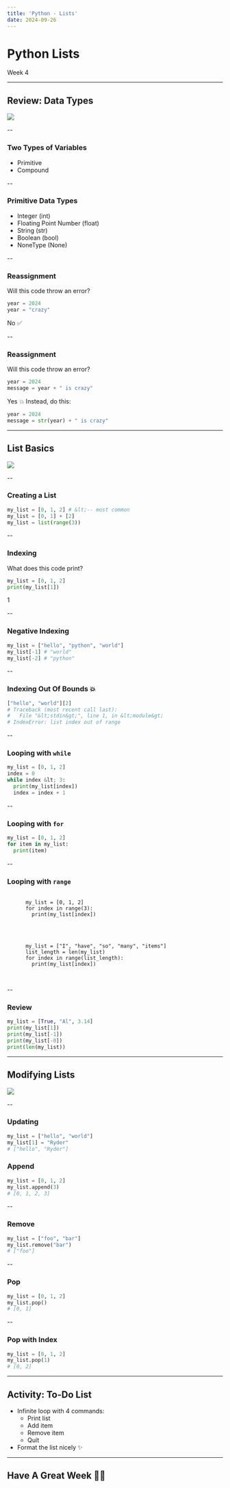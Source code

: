 ```yaml
---
title: 'Python - Lists'
date: 2024-09-26
---
```


# Python Lists <!-- .element: class="r-fit-text" -->

Week 4

---

## Review: Data Types

![](https://i.giphy.com/l0JMrPWRQkTeg3jjO.webp) <!-- .element: style="height:400px" -->

--

### Two Types of Variables

- Primitive <!-- .element: class="fragment" -->
- Compound <!-- .element: class="fragment" -->

--

### Primitive Data Types

- Integer (int) <!-- .element: class="fragment" -->
- Floating Point Number (float) <!-- .element: class="fragment" -->
- String (str) <!-- .element: class="fragment" -->
- Boolean (bool) <!-- .element: class="fragment" -->
- NoneType (None) <!-- .element: class="fragment" -->

--

### Reassignment

Will this code throw an error?

```py
year = 2024
year = "crazy"
```

No ✅
<!-- .element: class="fragment" -->

--

### Reassignment

Will this code throw an error?

```py
year = 2024
message = year + " is crazy"
```

Yes 💥 Instead, do this:
<!-- .element: class="fragment" -->

```py
year = 2024
message = str(year) + " is crazy"
```

---

## List Basics

![](https://media3.giphy.com/media/v1.Y2lkPTc5MGI3NjExemtuZGd0bmN6eWltM25sZW15dmo1b2swc3hpbnphaXQ0cTJ0aXJmZiZlcD12MV9pbnRlcm5hbF9naWZfYnlfaWQmY3Q9Zw/0QshCl75doGqEHV3jb/giphy.webp) <!-- .element: style="height:400px" -->

--

### Creating a List

```py
my_list = [0, 1, 2] # &lt;-- most common
my_list = [0, 1] + [2]
my_list = list(range(3))
```

--

### Indexing

What does this code print?

```py
my_list = [0, 1, 2]
print(my_list[1])
```

1
<!-- .element: class="fragment" -->

--

### Negative Indexing

```py
my_list = ["hello", "python", "world"]
my_list[-1] # "world"
my_list[-2] # "python"
```

--

### Indexing Out Of Bounds 💥

```py
["hello", "world"][2]
# Traceback (most recent call last):
#   File "&lt;stdin&gt;", line 1, in &lt;module&gt;
# IndexError: list index out of range
```

--

### Looping with `while`

```py
my_list = [0, 1, 2]
index = 0
while index &lt; 3:
  print(my_list[index])
  index = index + 1
```

--

### Looping with `for`

```py
my_list = [0, 1, 2]
for item in my_list:
  print(item)
```

--

### Looping with `range`

<div class="r-stack">
  <pre class="current-visible">
    <code data-trim data-noescape class="language-python">
      my_list = [0, 1, 2]
      for index in range(3):
        print(my_list[index])
    </code>
  </pre>
  <pre class="current-visible fragment">
    <code data-trim data-noescape class="language-python">
      my_list = ["I", "have", "so", "many", "items"]
      list_length = len(my_list)
      for index in range(list_length):
        print(my_list[index])
    </code>
  </pre>
</div>

--

### Review

```py [1|2|3|4|5]
my_list = [True, "Al", 3.14]
print(my_list[1])
print(my_list[-1])
print(my_list[-0])
print(len(my_list))
```

---

## Modifying Lists

![](https://media3.giphy.com/media/v1.Y2lkPTc5MGI3NjExZWdubDBhOTVrODF5c3RzYWlqMWNwd2gxYnR6bmZxdDU5OG9xamFzZiZlcD12MV9pbnRlcm5hbF9naWZfYnlfaWQmY3Q9Zw/3orifaGGghuf3hnmsE/giphy.webp) <!-- .element: style="height:400px" -->

--

### Updating

```py
my_list = ["hello", "world"]
my_list[1] = "Ryder"
# ["hello", "Ryder"]
```

### Append

```py
my_list = [0, 1, 2]
my_list.append(3)
# [0, 1, 2, 3]
```

--

### Remove

```py
my_list = ["foo", "bar"]
my_list.remove("bar")
# ["foo"]
```

--

### Pop

```py
my_list = [0, 1, 2]
my_list.pop()
# [0, 1]
```

--

### Pop with Index

```py
my_list = [0, 1, 2]
my_list.pop(1)
# [0, 2]
```

---

## Activity: To-Do List <!-- .element: class="r-fit-text" -->

- Infinite loop with 4 commands:
  - Print list
  - Add item
  - Remove item
  - Quit
- Format the list nicely ✨

---

## Have A Great Week 👋🏻 <!-- .element: class="r-fit-text" -->